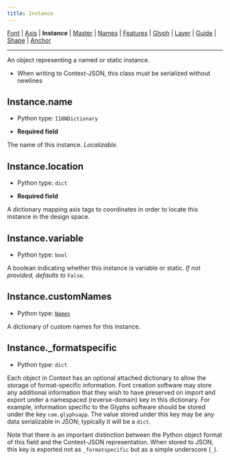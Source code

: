 ```yaml
---
title: Instance
---
```


[Font](Font.md) | [Axis](Axis.md) | **Instance** | [Master](Master.md) | [Names](Names.md) | [Features](Features.md) | [Glyph](Glyph.md) | [Layer](Layer.md) | [Guide](Guide.md) | [Shape](Shape.md) | [Anchor](Anchor.md)

---

An object representing a named or static instance.
* When writing to Context-JSON, this class must be serialized without newlines
## Instance.name

* Python type: `I18NDictionary`

* **Required field**

The name of this instance. *Localizable.*


## Instance.location

* Python type: `dict`

* **Required field**

A dictionary mapping axis tags to coordinates in order to locate this instance in the design space.


## Instance.variable

* Python type: `bool`

A boolean indicating whether this instance is variable or static.
*If not provided, defaults to* `False`.


## Instance.customNames

* Python type: [`Names`](Names.md)

A dictionary of custom names for this instance.


## Instance._formatspecific

* Python type: `dict`


Each object in Context has an optional attached dictionary to allow the storage
of format-specific information. Font creation software may store any additional
information that they wish to have preserved on import and export under a
namespaced (reverse-domain) key in this dictionary. For example, information
specific to the Glyphs software should be stored under the key `com.glyphsapp`.
The value stored under this key may be any data serializable in JSON; typically
it will be a `dict`.

Note that there is an important distinction between the Python object format
of this field and the Context-JSON representation. When stored to JSON, this key
is exported not as `_formatspecific` but as a simple underscore (`_`).



